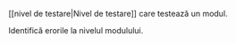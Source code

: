 [[nivel de testare|Nivel de testare]] care testează un modul.

Identifică erorile la nivelul modulului.